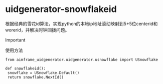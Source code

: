 # **uidgenerator-snowflakeid**

根据经典的雪花id算法，实现python的本地ip地址滚动映射到5+5位centerid和worerid，并解决时钟回拨问题。

> [!IMPORTANT]
>
> 使用方法
>
> ```
> from aimframe_uidgenerator.uidgenerator.usnowflake import USnowflake
> 
> def snowflakeid():
>  snowflake = USnowflake.Default()
>  return snowflake.NextId()
> ```
>
> 

